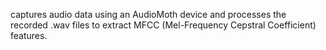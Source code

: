 captures audio data using an AudioMoth device and processes the recorded .wav files to extract MFCC (Mel-Frequency Cepstral Coefficient) features.
